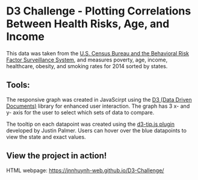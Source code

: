 # D3 Challenge - Plotting Correlations Between Health Risks, Age, and Income

This data was taken from the [U.S. Census Bureau and the Behavioral Risk Factor Surveillance System](https://www.cdc.gov/brfss/index.html), and measures poverty, age, income, healthcare, obesity, and smoking rates for 2014 sorted by states.

## Tools:
The responsive graph was created in JavaScirpt using the [D3 (Data Driven Documents)](https://d3js.org/) library for enhanced user interaction. The graph has 3 x- and y- axis for the user to select which sets of data to compare.

The tooltip on each datapoint was created using the [d3-tip.js plugin](https://github.com/caged/d3-tip) developed by Justin Palmer. Users can hover over the blue datapoints to view the state and exact values.

## View the project in action!
HTML webpage: https://jnnhuynh-web.github.io/D3-Challenge/
